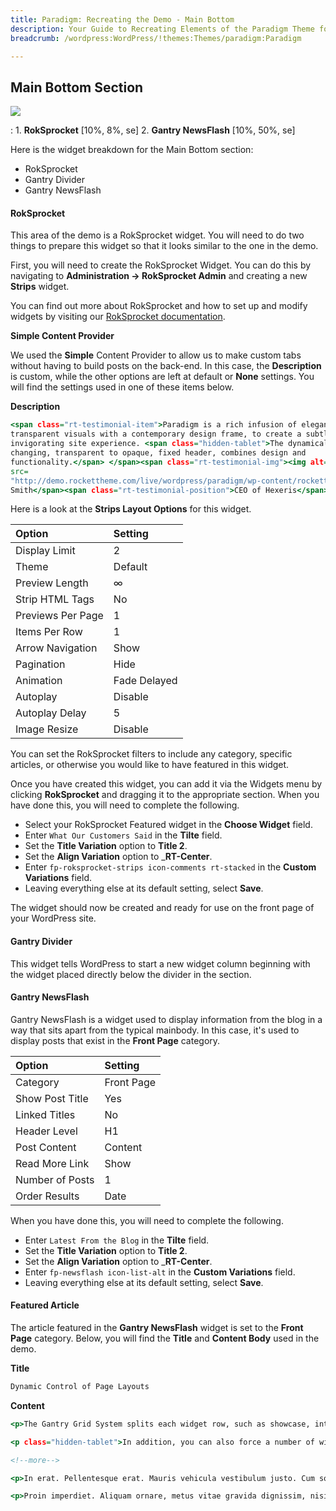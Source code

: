```yaml
---
title: Paradigm: Recreating the Demo - Main Bottom
description: Your Guide to Recreating Elements of the Paradigm Theme for WordPress
breadcrumb: /wordpress:WordPress/!themes:Themes/paradigm:Paradigm

---
```


Main Bottom Section
-----

![][demo]

:   1. **RokSprocket** [10%, 8%, se]
    2. **Gantry NewsFlash** [10%, 50%, se]

Here is the widget breakdown for the Main Bottom section:

* RokSprocket
* Gantry Divider
* Gantry NewsFlash


#### RokSprocket

This area of the demo is a RokSprocket widget. You will need to do two things to prepare this widget so that it looks similar to the one in the demo.

First, you will need to create the RokSprocket Widget. You can do this by navigating to **Administration -> RokSprocket Admin** and creating a new **Strips** widget.

You can find out more about RokSprocket and how to set up and modify widgets by visiting our [RokSprocket documentation][roksprocket].

**Simple Content Provider**

We used the **Simple** Content Provider to allow us to make custom tabs without having to build posts on the back-end. In this case, the **Description** is custom, while the other options are left at default or **None** settings. You will find the settings used in one of these items below.

**Description**

~~~ .html
<span class="rt-testimonial-item">Paradigm is a rich infusion of elegant,
transparent visuals with a contemporary design frame, to create a subtle but
invigorating site experience. <span class="hidden-tablet">The dynamically
changing, transparent to opaque, fixed header, combines design and
functionality.</span> </span><span class="rt-testimonial-img"><img alt="image"
src=
"http://demo.rockettheme.com/live/wordpress/paradigm/wp-content/rockettheme/rt_paradigm_wp/frontpage/mainbottom/img1.jpg"></span><span class="rt-testimonial-author">Linda
Smith</span><span class="rt-testimonial-position">CEO of Hexeris</span>
~~~

Here is a look at the **Strips Layout Options** for this widget.

| Option            |      Setting |
| :---------------- | :----------- |
| Display Limit     |            2 |
| Theme             |      Default |
| Preview Length    |            ∞ |
| Strip HTML Tags   |           No |
| Previews Per Page |            1 |
| Items Per Row     |            1 |
| Arrow Navigation  |         Show |
| Pagination        |         Hide |
| Animation         | Fade Delayed |
| Autoplay          |      Disable |
| Autoplay Delay    |            5 |
| Image Resize      |      Disable |

You can set the RokSprocket filters to include any category, specific articles, or otherwise you would like to have featured in this widget.

Once you have created this widget, you can add it via the Widgets menu by clicking **RokSprocket** and dragging it to the appropriate section. When you have done this, you will need to complete the following.

* Select your RokSprocket Featured widget in the **Choose Widget** field.
* Enter `What Our Customers Said` in the **Tilte** field.
* Set the **Title Variation** option to **Title 2**.
* Set the **Align Variation** option to _**RT-Center**.
* Enter `fp-roksprocket-strips icon-comments rt-stacked` in the **Custom Variations** field.
* Leaving everything else at its default setting, select **Save**.

The widget should now be created and ready for use on the front page of your WordPress site.

#### Gantry Divider

This widget tells WordPress to start a new widget column beginning with the widget placed directly below the divider in the section.

#### Gantry NewsFlash

Gantry NewsFlash is a widget used to display information from the blog in a way that sits apart from the typical mainbody. In this case, it's used to display posts that exist in the **Front Page** category.

| Option          | Setting    |  
| :-------------- | :--------- |  
| Category        | Front Page |  
| Show Post Title | Yes        |  
| Linked Titles   | No         |  
| Header Level    | H1         |  
| Post Content    | Content    |  
| Read More Link  | Show       |  
| Number of Posts | 1          |  
| Order Results   | Date       |  

When you have done this, you will need to complete the following.

* Enter `Latest From the Blog` in the **Tilte** field.
* Set the **Title Variation** option to **Title 2**.
* Set the **Align Variation** option to _**RT-Center**.
* Enter `fp-newsflash icon-list-alt` in the **Custom Variations** field.
* Leaving everything else at its default setting, select **Save**.

#### Featured Article

The article featured in the **Gantry NewsFlash** widget is set to the **Front Page** category. Below, you will find the **Title** and **Content Body** used in the demo.

**Title**

~~~ .html
Dynamic Control of Page Layouts
~~~

**Content**

~~~ .html
<p>The Gantry Grid System splits each widget row, such as showcase, into a maximum of 6 widgets, and their widths can be individually determined.</p>

<p class="hidden-tablet">In addition, you can also force a number of widget positions for a particular row, which will infuse blank grid positions in, to suit your desired layout. Furthermore, the layouts can be configured on a per-override basis.</p>

<!--more-->

<p>In erat. Pellentesque erat. Mauris vehicula vestibulum justo. Cum sociis natoque penatibus et magnis dis parturient montes, nascetur ridiculus mus. Nulla pulvinar est. Integer urna. Pellentesque pulvinar dui a magna. Nulla facilisi.</p>

<p>Proin imperdiet. Aliquam ornare, metus vitae gravida dignissim, nisi nisl ultricies felis, ac tristique enim pede eget elit. Integer non erat nec turpis sollicitudin malesuada. Vestibulum dapibus. Nulla facilisi. Nulla iaculis, leo sit amet mollis luctus, sapien eros consecetur dolor, eu faucibus elit nibh eu nibh. Maecenas lacus pede, lobortis non, rhoncus id, tristique a, mi. Cras auctor libero vitae sem vestibulum euismod. Nunc fermentum.</p>
~~~

[demo]: assets/demo_6.jpeg
[roksprocket]: ../../plugins/roksprocket/
